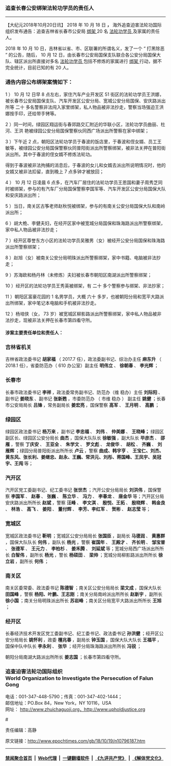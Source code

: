 ### 追查长春公安绑架法轮功学员的责任人
------------------------

<p>
 【大纪元2018年10月20日讯】
 <span class="s3">
  2018
 </span>
 <span class="s4">
  年
 </span>
 <span class="s3">
  10
 </span>
 <span class="s4">
  月
 </span>
 <span class="s3">
  18
 </span>
 <span class="s4">
  日
  <b>
   ，
  </b>
  海外追查迫害法轮功国际组织发布通告：追查吉林省长春市公安局
  <a href="http://www.epochtimes.com/gb/tag/%E7%BB%91%E6%9E%B6.html">
   绑架
  </a>
 </span>
 <span class="s3">
  20
 </span>
 <span class="s4">
  名
  <a href="http://www.epochtimes.com/gb/tag/%E6%B3%95%E8%BD%AE%E5%8A%9F%E5%AD%A6%E5%91%98.html">
   法轮功学员
  </a>
  及家属的责任人。
 </span>
</p>
<p class="p5">
 <span class="s3">
  2018
 </span>
 <span class="s2">
  年
 </span>
 <span class="s3">
  10
 </span>
 <span class="s2">
  月
 </span>
 <span class="s3">
  10
 </span>
 <span class="s2">
  日，吉林省以省、市、区联署的所谓名义，发了一个
 </span>
 <span class="s3">
  “
 </span>
 <span class="s2">
  打黑除恶
 </span>
 <span class="s3">
  ”
 </span>
 <span class="s2">
  的公告，随后，
 </span>
 <span class="s3">
  10
 </span>
 <span class="s2">
  月
 </span>
 <span class="s3">
  12
 </span>
 <span class="s2">
  日，由长春市公安局国保支队联合各公安分局国保大队、辖区派出所直接对多名
  <a href="http://www.epochtimes.com/gb/tag/%E6%B3%95%E8%BD%AE%E5%8A%9F%E5%AD%A6%E5%91%98.html">
   法轮功学员
  </a>
  包括不修炼的家属进行
  <a href="http://www.epochtimes.com/gb/tag/%E7%BB%91%E6%9E%B6.html">
   绑架
  </a>
  行动，据不完全统计，目前已知的有
 </span>
 <span class="s3">
  20
 </span>
 <span class="s2">
  人。
 </span>
</p>
<h3 class="p6">
 <span class="s4">
  <b>
   通告内容公布绑架案情如下：
  </b>
 </span>
</h3>
<p class="p6">
 <span class="s3">
  1
 </span>
 <span class="s2">
  ）
 </span>
 <span class="s3">
  10
 </span>
 <span class="s2">
  月
 </span>
 <span class="s3">
  12
 </span>
 <span class="s2">
  日早
 </span>
 <span class="s3">
  8
 </span>
 <span class="s2">
  点左右，家住汽车产业开发区
 </span>
 <span class="s3">
  51
 </span>
 <span class="s2">
  街区的法轮功学员王洪娜，被长春市公安局国保支队、汽车开发区公安分局、宽城公安分局国保、安庆路派出所等
 </span>
 <span class="s3">
  二十
 </span>
 <span class="s2">
  多名警察非法闯入家里绑架，私人物品被非法抄走，警察当场强迫王洪娜按手印，还给带手铐等。
 </span>
 <span class="s3">
  <br/>
 </span>
</p>
<p class="p5">
 <span class="s3">
  2
 </span>
 <span class="s2">
  ）同一时间，绿园区翔运街与春郊路交汇附近的华联小区，法轮功学员曲丽、杜河、王洪
 </span>
 <span class="s5">
  艳被绿园公安分局国保警察伙同西广场派出所警察在家中绑架；
 </span>
 <span class="s3">
  <br/>
 </span>
</p>
<p class="p5">
 <span class="s3">
  3
 </span>
 <span class="s2">
  ）下午近
 </span>
 <span class="s3">
  2
 </span>
 <span class="s2">
  点，朝阳区法轮功学员于春波的饭店里，于春波和侄女婿、员工王敏等，被绿园公安分局国保警察伙同普阳街派出所警察绑架，被非法关押在普阳街派出所。其中于春波的侄女婿不修炼法轮功。
 </span>
</p>
<p class="p5">
 <span class="s2">
  得到于春波被非法拘捕的消息后，于春波的女儿和女婿去派出所说明情况时，他的女婿又被非法扣留，直到晚上
 </span>
 <span class="s3">
  7
 </span>
 <span class="s2">
  点多钟才被放回；
 </span>
 <span class="s3">
  <br/>
 </span>
</p>
<p class="p5">
 <span class="s3">
  4
 </span>
 <span class="s2">
  ）
 </span>
 <span class="s3">
  10
 </span>
 <span class="s2">
  月
 </span>
 <span class="s3">
  12
 </span>
 <span class="s2">
  日凌晨
 </span>
 <span class="s3">
  6
 </span>
 <span class="s2">
  点多，在汽车厂居住的法轮功学员王恩国和妻子周秀芝同时被绑架，参与的有汽车厂分局国保警察李国军等、汽车开发区公安分局国保大队和安庆路派出所；
 </span>
 <span class="s3">
  <br/>
 </span>
</p>
<p class="p5">
 <span class="s3">
  5
 </span>
 <span class="s2">
  ）当日，南关区古筝老师赵秋悦被绑架，参与的有南关公安分局国保大队和南岭派出所；
 </span>
 <span class="s3">
  <br/>
 </span>
</p>
<p class="p5">
 <span class="s3">
  6
 </span>
 <span class="s2">
  ）胡大桅、李健夫妇，在经开区家中被宽城分局国保和珠海路派出所警察绑架，家中私人物品被非法抄走；
 </span>
 <span class="s3">
  <br/>
 </span>
</p>
<p class="p5">
 <span class="s3">
  7
 </span>
 <span class="s2">
  ）经开区尊誉东方小区的法轮功学员吴雅男（女）被经开公安分局国保和珠海路派出所警察绑架；
 </span>
 <span class="s3">
  <br/>
 </span>
</p>
<p class="p5">
 <span class="s3">
  8
 </span>
 <span class="s2">
  ）赵旭（女）被南关公安分局明珠派出所警察绑架，家中书籍、电脑被非法抄走；
 </span>
 <span class="s3">
  <br/>
 </span>
</p>
<p class="p5">
 <span class="s3">
  9
 </span>
 <span class="s2">
  ）苏海欧和杨丹林（未修炼）夫妇被长春市朝阳区南湖派出所警察绑架；
 </span>
 <span class="s3">
  <br/>
 </span>
</p>
<p class="p5">
 <span class="s3">
  10
 </span>
 <span class="s2">
  ）经开区的法轮功学员王秀英被绑架，有
 </span>
 <span class="s3">
  二十
 </span>
 <span class="s2">
  多个警察参与绑架、非法抄家；
 </span>
 <span class="s3">
  <br/>
 </span>
</p>
<p class="p5">
 <span class="s3">
  11
 </span>
 <span class="s2">
  ）朝阳区富豪花园的
 </span>
 <span class="s3">
  1
 </span>
 <span class="s2">
  名男学员，大概
 </span>
 <span class="s3">
  六十
 </span>
 <span class="s2">
  多岁，也被朝阳分局和宽平大路派出所绑架，家中笔记本电脑和手机被非法抄走。
 </span>
 <span class="s3">
  <br/>
 </span>
</p>
<p class="p5">
 <span class="s3">
  12
 </span>
 <span class="s2">
  ）杨培侠（女，
 </span>
 <span class="s3">
  73
 </span>
 <span class="s2">
  岁）被宽城区柳影路派出所警察绑架，家中私人物品被非法抄走，现被非法关押在长春市第四看守所。
 </span>
</p>
<h4 class="p7">
 <span class="s4">
  <b>
   涉案主要责任单位和责任人：
  </b>
 </span>
</h4>
<h3 class="p6">
 <span class="s4">
  <b>
   吉林省机关
  </b>
 </span>
 <span class="s3">
  <br/>
 </span>
</h3>
<p class="p5">
 <span class="s2">
  吉林省政法委书记
  <b>
   胡家福
  </b>
  （
 </span>
 <span class="s3">
  2017.7
 </span>
 <span class="s2">
  任），政法委副书记、综治办主任
  <b>
   麻东升
  </b>
  （
 </span>
 <span class="s3">
  2018.1
 </span>
 <span class="s2">
  任），省委防范办（
 </span>
 <span class="s3">
  610
 </span>
 <span class="s2">
  办公室）副主任
  <b>
   明伟立
  </b>
  、
  <b>
   徐朝春
  </b>
  、
  <b>
   李光辉
  </b>
  ；
 </span>
</p>
<h3 class="p6">
 <span class="s4">
  <b>
   长春市
  </b>
 </span>
</h3>
<p class="p5">
 <span class="s2">
  长春市政法委书记
  <b>
   李祥
  </b>
  ，政法委常务副书记、防范办（维
 </span>
 <span class="s5">
  稳办）主任
 </span>
 <span class="s2">
  <b>
   刘际阳
  </b>
  、副书记
  <b>
   姜晓东
  </b>
  、副书记
  <b>
   张新甦
  </b>
  ，市委防范办
 </span>
 <span class="s3">
  （
 </span>
 <span class="s2">
  市维
 </span>
 <span class="s5">
  稳办
 </span>
 <span class="s3">
  ）
 </span>
 <span class="s2">
  副主任
  <b>
   姚健
  </b>
  ；长春市公安局局长
  <b>
   吕锋
  </b>
  ，常务副局长
  <b>
   姜宏亮
  </b>
  ，国保警察
  <b>
   高军
  </b>
  、
  <b>
   王月明
  </b>
  、
  <b>
   高鹏
  </b>
  ；
 </span>
</p>
<h3 class="p8">
 <span class="s2">
  <b>
   绿园区
  </b>
 </span>
 <span class="s3">
  <br/>
 </span>
</h3>
<p class="p8">
 <span class="s2">
  绿园区政法委书记
  <b>
   杨万来
  </b>
  ，副书记
  <b>
   李忠福
  </b>
  、
  <b>
   刘伟
  </b>
  、
  <b>
   仲美娜
  </b>
  、
  <b>
   王晓峰；
  </b>
  绿园区副区长、绿园区公安分局长
  <b>
   曲杰
  </b>
  ，国保大队队长
  <b>
   徐敏强
  </b>
  ，副大队长
  <b>
   毕彦杰
  </b>
  、
  <b>
   邵雁
  </b>
  ，警察
  <b>
   丁庆安
  </b>
  、
  <b>
   王亚全
  </b>
  、
  <b>
   朱学文
  </b>
  、
  <b>
   罗文彪
  </b>
  、
  <b>
   龙俊华
  </b>
  、
  <b>
   胡松
  </b>
  、
  <b>
   齐巍
  </b>
  、
  <b>
   刘雁辉
  </b>
  ；绿园分局普阳街派出所所长
  <b>
   卢云
  </b>
  ，警察
  <b>
   曲成、韩宇亨
  </b>
  、
  <b>
   王宝仁、刘杰、黄东风、张长利、姜继忠、赵永、王巍、常洪元、刘彤、蒋国峰、王凤宇、吴冠宇、王闯
  </b>
  等；
 </span>
</p>
<h3 class="p5">
 <span class="s2">
  <b>
   汽开区
  </b>
 </span>
 <span class="s3">
  <br/>
 </span>
</h3>
<p class="p5">
 <span class="s2">
  汽开区党工委副书记、纪工委书记
  <b>
   张世杰
  </b>
 </span>
 <span class="s3">
  <b>
  </b>
 </span>
 <span class="s2">
  ；汽开公安分局局长
  <b>
   刘洪伟
  </b>
  ，国保警察
  <b>
   李国军
  </b>
  、
  <b>
   赵春
  </b>
  、
  <b>
   张巍
  </b>
  、
  <b>
   陈立华
  </b>
  、
  <b>
   冯力
  </b>
  、
  <b>
   李春龙
  </b>
  、
  <b>
   唐金华
  </b>
  等；汽开区分局安庆路派出所所长
  <b>
   赵斌
  </b>
  ，警察
  <b>
   汪峰
  </b>
  、
  <b>
   李文淇
  </b>
  、
  <b>
   殷悦、王拓
  </b>
  、
  <b>
   殷晓辉
  </b>
  、
  <b>
   韩金良
  </b>
  、
  <b>
   林浩
  </b>
  、
  <b>
   高飞
  </b>
  、
  <b>
   姜阳
  </b>
  、
  <b>
   董付辉
  </b>
  、
  <b>
   李芳、李红军
  </b>
  、
  <b>
   贺彬
  </b>
  、
  <b>
   赵志莹
  </b>
  等；
 </span>
</p>
<h3 class="p5">
 <span class="s2">
  <b>
   宽城区
  </b>
 </span>
 <span class="s3">
  <br/>
 </span>
</h3>
<p class="p5">
 <span class="s2">
  宽城区政法委书记
  <b>
   靳明
  </b>
 </span>
 <span class="s3">
  <b>
  </b>
 </span>
 <span class="s2">
  ；宽城区公安分局局长
  <b>
   张国臣
  </b>
  ，副局长
  <b>
   马德润
  </b>
  、
  <b>
   黄惠群
  </b>
  ，国保大队队长
  <b>
   何伟
  </b>
  ，副队长
  <b>
   杨光
  </b>
  ，警察
  <b>
   崔国年
  </b>
  、
  <b>
   王殿才
  </b>
  、
  <b>
   齐长明
  </b>
  、
  <b>
   邹宝普
  </b>
  、
  <b>
   张德军
  </b>
  、
  <b>
   王元力
  </b>
  、
  <b>
   李柏杉
  </b>
  、
  <b>
   姜禾腾
  </b>
  、
  <b>
   刘延斌
  </b>
  等；宽城分局西广场派出所所长
  <b>
   白智伟
  </b>
  ，副所长
  <b>
   杨光
  </b>
  ，警长
  <b>
   杨硕田
  </b>
  、
  <b>
   梁帅
  </b>
  ；宽城分局柳影路派出所所长
  <b>
   徐立岩
  </b>
  ，副所长
  <b>
   何伟
  </b>
  ；
 </span>
</p>
<h3 class="p5">
 <span class="s2">
  <b>
   南关区
  </b>
 </span>
 <span class="s3">
  <br/>
 </span>
</h3>
<p class="p5">
 <span class="s2">
  南关区委常委、政法委书记
  <b>
   陈德智
  </b>
  ；南关区公安分局局长
  <b>
   梁文成
  </b>
  ，国保大队长
  <b>
   田国峰
  </b>
  ，警察
  <b>
   杨阳、叶鹏、王志刚
  </b>
  ；南关分局南岭派出所所长
  <b>
   赵新宇
  </b>
  ，副所长
  <b>
   徐小国
  </b>
  ；南关分局明珠派出所长
  <b>
   苏岩峰
  </b>
  ；南关区分局宽平大路派出所所长
  <b>
   王旭
  </b>
  ；
 </span>
</p>
<h3 class="p5">
 <span class="s2">
  <b>
   经开区
  </b>
 </span>
 <span class="s3">
  <br/>
 </span>
</h3>
<p class="p5">
 <span class="s2">
  长春经济技术开发区党工委副书记、纪工委书记、政法委书记
  <b>
   孙洪健
  </b>
  ；经开区公安分局局长
  <b>
   姚怀利
  </b>
  ，政委
  <b>
   檀兆春
  </b>
  ，副局长
  <b>
   钟玉国
  </b>
  ，国保大队大队长
  <b>
   王福平
  </b>
  ，国保中队中队长
  <b>
   李永利
  </b>
  、
  <b>
   张华
  </b>
  ；经开分局珠海路派出所所长
  <b>
   冯锐
  </b>
  ；
 </span>
</p>
<p class="p5">
 <span class="s2">
  朝阳分局南湖大路派出所所长
  <b>
   姜志国
  </b>
  ；长春市第四看守所。
 </span>
</p>
<h3>
 <strong>
  追查迫害法轮功国际组织
 </strong>
 <br/>
 <strong>
  World Organization to Investigate the Persecution of Falun Gong
 </strong>
</h3>
<p>
 电话：001-347-448-5790；传真：001-347-402-1444；
 <br/>
 邮信地址：PO.Box 84，New York，NY 10116，USA
 <br/>
 网址：
 <a href="http://www.zhuichaguoji.org%2Chttp/www.upholdjustice.org">
  http://www.zhuichaguoji.org，http://www.upholdjustice.org
 </a>
</p>
<p>
 #
</p>
<p>
 责任编辑：高静
</p>

原文链接：http://www.epochtimes.com/gb/18/10/19/n10796187.htm


------------------------
#### [禁闻聚合首页](https://github.com/gfw-breaker/banned-news/blob/master/README.md) &nbsp;|&nbsp; [Web代理](https://github.com/gfw-breaker/open-proxy/blob/master/README.md) &nbsp;|&nbsp; [一键翻墙软件](https://github.com/gfw-breaker/nogfw/blob/master/README.md) &nbsp;|&nbsp; [《九评共产党》](https://github.com/gfw-breaker/9ping.md/blob/master/README.md#九评之一评共产党是什么) &nbsp;|&nbsp; [《解体党文化》](https://github.com/gfw-breaker/jtdwh.md/blob/master/README.md#绪论)